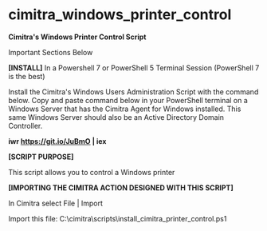 # cimitra_windows_printer_control
**Cimitra's Windows Printer Control Script**

Important Sections Below

**[INSTALL]**
In a Powershell 7 or PowerShell 5 Terminal Session (PowerShell 7 is the best)

Install the Cimitra's Windows Users Administration Script with the command below. Copy and paste command below in your PowerShell terminal on a Windows Server that has the Cimitra Agent for Windows installed. This same Windows Server should also be an Active Directory Domain Controller. 

**iwr https://git.io/JuBmO | iex**


**[SCRIPT PURPOSE]**

This script allows you to control a Windows printer

**[IMPORTING THE CIMITRA ACTION DESIGNED WITH THIS SCRIPT]**

In Cimitra select File | Import

Import this file: C:\cimitra\scripts\install_cimitra_printer_control.ps1


